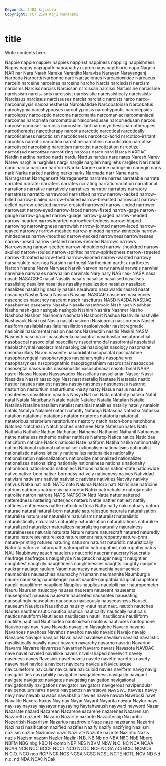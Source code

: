 ```yaml
---
Keywords: 2483 kojimura
Copyright: (C) 2024 Koji Murakami
---
```


# title

Write contents here.



Nappie nappie
nappier nappies nappiest nappiness napping nappishness Nappy nappy naprapath naprapathy
napron naps napthionic napu Naquin NAR nar Nara Narah Naraka
Naranjito Naravisa Narayan Narayanganj Narbada Narberth Narbonne narc Narcaciontes Narcaciontidae
Narcaeus narcein narceine narceines narceins Narcho Narcis narciscissi narcism narcisms
Narciss narciss Narcissan narcissan narcissi Narcissine narcissine narcissism narcissisms narcissist
narcissistic narcissistically narcissists Narcissus narcissus narcissuses narcist narcistic narcists narco
narco- narcoanalysis narcoanesthesia Narcobatidae Narcobatoidea Narcobatus narcohypnia narcohypnoses narcohypnosis narcohypnotic
narcolepsies narcolepsy narcoleptic narcoma narcomania narcomaniac narcomaniacal narcomas narcomata narcomatous
Narcomedusae narcomedusan narcos narcose narcoses narcosis narcostimulant narcosynthesis narcotherapies narcotherapist
narcotherapy narcotia narcotic narcotical narcotically narcoticalness narcoticism narcoticness narcotico-acrid narcotico-irritant
narcotics narcotin narcotina narcotine narcotinic narcotisation narcotise narcotised narcotising narcotism
narcotist narcotization narcotize narcotized narcotizes narcotizing narcous narcs nard Narda
NARDAC Nardin nardine nardoo nards nardu Nardus nardus nare nares
Naresh Narev Narew narghile narghiles nargil nargile nargileh nargilehs nargiles
Nari narial naric narica naricorn nariform Nariko Narine narine naringenin
naringin naris nark Narka narked narking narks narky Narmada narr
Narra narra Narraganset Narragansett Narragansetts narrante narras narratable narrate narrated
narrater narraters narrates narrating narratio narration narrational narrations narrative narratively
narratives narrator narrators narratory narratress narratrix narrawood narrishkeit narrow narrow-backed
narrow-billed narrow-bladed narrow-brained narrow-breasted narrowcast narrow-celled narrow-chested narrow-crested narrowed narrow-ended
narrower narrowest narrow-eyed narrow-faced narrow-fisted narrow-gage narrow-gauge narrow-gauged narrow-guage narrow-guaged
narrow-headed narrow-hearted narrowhearted narrowheartedness narrow-hipped narrowing narrowingness narrowish narrow-jointed narrow-laced
narrow-leaved narrowly narrow-meshed narrow-minded narrow-mindedly narrow-mindedness narrow-mouthed narrow-necked narrowness narrownesses
narrow-nosed narrow-petaled narrow-rimmed Narrows narrows Narrowsburg narrow-seeded narrow-shouldered narrow-shouldred narrow-skulled
narrow-souled narrow-spirited narrow-spiritedness narrow-streeted narrow-throated narrow-toed narrow-visioned narrow-waisted narrowy narsarsukite
narsinga Narsinh narthecal Narthecium narthex narthexes Narton Naruna Narva Narvaez
Narvik Narvon narw narwal narwals narwhal narwhale narwhales narwhalian narwhals
Nary nary NAS nas- NASA nasa nasab NASAGSFC nasal Nasalis
nasalis nasalise nasalised nasalises nasalising nasalism nasalities nasality nasalization nasalize
nasalized nasalizes nasalizing nasally nasals nasalward nasalwards nasard nasat nasaump
Nasby Nasca Nascan Nascapi NASCAR nascence nascences nascencies nascency nascent
nasch nasciturus NASD NASDA NASDAQ naseberries naseberry Naseby Naselle nasethmoid
Nash nash Nashbar Nashe nash-gab nashgab nashgob Nashim Nashira Nashner
Nasho Nashoba Nashom Nashoma Nashotah Nashport Nashua Nashville nashville Nashwauk
Nasi nasi Nasia nasial nasicorn Nasicornia nasicornous Nasiei nasiform nasilabial
nasillate nasillation nasioalveolar nasiobregmatic nasioinial nasiomental nasion nasions Nasireddin nasitis
Naskhi NASM Nasmyth naso naso- nasoalveola nasoantral nasobasilar nasobronchial nasobuccal
nasoccipital nasociliary nasoethmoidal nasofrontal nasolabial nasolachrymal nasolacrimal nasological nasologist nasology
nasomalar nasomaxillary Nason nasonite nasoorbital nasopalatal nasopalatine nasopharyngeal nasopharynges nasopharyngitis
nasopharynx nasopharynxes nasoprognathic nasoprognathism nasorostral nasoscope nasoseptal nasosinuitis nasosinusitis nasosubnasal
nasoturbinal NASP nasrol Nassa Nassau Nassawadox Nassellaria nassellarian Nasser Nassi
Nassidae Nassir nassology Nast nast nastaliq Nastase Nastassia nastic nastier
nasties nastiest nastika nastily nastiness nastinesses Nastrnd nasturtion nasturtium nasturtiums
-nasty nasty Nasua nasus nasute nasuteness nasutiform nasutus Nasya Nat
nat Nata natability nataka Natal natal Natala Natalbany Natale natale
Natalee Natalia Natalian Natalie Natalina Nataline natalism natalist natalitial natalities
natality natally nataloin natals Natalya Nataniel natant natantly Nataraja Natascha
Natasha Natassia natation natational natations natator natatores natatoria natatorial natatorious
natatorium natatoriums natatory natch natch-bone natchbone Natchez Natchezan Natchitoches natchnee
Nate Natelson nates Nath Nathalia Nathalie Nathan Nathanael Nathanial Nathaniel
Nathanil Nathanson nathe natheless nathemo nather nathless Nathrop Natica natica
Naticidae naticiform naticine Natick naticoid Natie natiform Natiha Natika natimortality
nation National national nationaliser nationalism nationalisms nationalist nationalistic nationalistically nationalists
nationalities nationality nationalization nationalizations nationalize nationalized nationalizer nationalizes nationalizing nationally
nationalness nationals nationalty nationhood nationhoods nationless Nations nations nation-state nationwide
native native-born native-bornness natively nativeness natives Natividad nativism nativisms nativist
nativistic nativists nativities Nativity nativity nativus Natka natl natl. NATO
nato Natoma Natorp natr Natricinae natricine natrium natriums natriuresis natriuretic
Natrix natrochalcite natrojarosite natrolite natron natrons NATS NATSOPA Natt Natta
natter nattered natteredness nattering natterjack natters Nattie nattier nattiest nattily
nattiness nattinesses nattle nattock nattoria Natty natty natu natuary natura
naturae natural natural-born naturale naturalesque naturalia naturalisation naturalise naturaliser naturalism
naturalisms naturalist naturalistic naturalistically naturalists naturality naturalization naturalizations naturalize naturalized
naturalizer naturalizes naturalizing naturally naturalness naturalnesses naturals naturata Nature nature
naturecraft natured naturedly naturel naturelike natureliked naturellement natureopathy nature-print nature-printing
natures naturing naturism naturist naturistic naturistically Naturita naturize naturopath naturopathic
naturopathist naturopathy natus NAU Naubinway nauch nauclerus naucorid naucrar naucrary
Naucratis naufrage naufragous naugahyde Naugatuck nauger naught naughtier naughtiest naughtily
naughtiness naughtinesses naughts naughty naujaite naukrar naulage naulum Naum naumacay
naumachia naumachiae naumachias naumachies naumachy Naumann naumannite Naumburgia naumk naumkeag
naumkeager naunt nauntle naupathia nauplial naupliform nauplii naupliiform nauplioid Nauplius
nauplius nauplplii naur nauropometer Nauru Nauruan nauscopy nausea nauseam nauseant
nauseants nauseaproof nauseas nauseate nauseated nauseates nauseating nauseatingly nauseation nauseous
nauseously nauseousness Nauset nauseum Nausicaa Nausithous nausity -naut naut naut.
nautch nautches Nautes nauther nautic nautica nautical nauticality nautically nauticals
nautics nautiform Nautilacea nautilacean nautili nautilicone nautiliform nautilite nautiloid Nautiloidea
nautiloidean nautilus nautiluses nautophone Nauvoo nav nav. Nava Navada navagium
Navaglobe Navaho navaho Navahoes navahoes Navahos navahos navaid navaids Navajo
navajo Navajoes Navajos navajos Naval naval navalese navalism navalist navalistic
navalistically navally navar navarch navarchy navarho navarin Navarino Navarra Navarre
Navarrese Navarrian Navarro navars Navasota NAVDAC nave navel naveled navellike
navels navel-shaped navelwort navely naveness naves Navesink navet naveta navete
navette navettes navety navew navi navicella navicert navicerts navicula Naviculaceae
naviculaeform navicular naviculare naviculoid navies naviform navig navig. navigabilities navigability
navigable navigableness navigably navigant navigate navigated navigates navigating navigation navigational
navigationally navigations navigator navigators navigerous navipendular navipendulum navis navite Navpaktos
Navratilova NAVSWC navvies navvy navy naw nawab nawabs nawabship nawies
nawle nawob Nawrocki nawt Naxalite Naxera Naxos Nay nay Nayar
Nayarit Nayarita nayaur Naylor nays nay-say naysay naysayer naysaying Naytahwaush
nayward nayword Nazar Nazarate nazard Nazarean Nazarene nazarene nazarenes Nazarenism
Nazareth nazareth Nazario Nazarite nazarite Nazariteship Nazaritic Nazaritish Nazaritism Nazarius
nazdrowie Naze naze nazeranna Nazerini Nazi nazi nazification nazified nazifies
Nazify nazify nazifying Naziism naziism nazim Nazimova nazir Nazirate Nazirite
nazirite Naziritic Nazis nazis Nazism nazism Nazler Nazlini N.B. NB
Nb nb NBA NBC NbE Nberg NBFM NBG nbg NBO
N-bomb NBP NBS NBVM NbW N.C. NC NCA NCAA NCAR
NCB NCC NCCF NCCL NCD NCDC NCE NCGA nCi NCIC
NCMOS N.C.O. NCO nco NCP NCR NCS NCSA NCSC NCSL
NCTE NCTL NCV ND Nd n.d. nd NDA NDAC NDak
